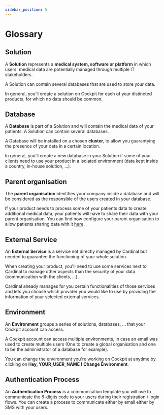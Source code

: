 ```yaml
---
sidebar_position: 5
---
```


# Glossary

## Solution
A **Solution** represents a **medical system, software or platform** in which users' medical data are potentially managed through multiple IT stakeholders. 

A Solution can contain several databases that are used to store your data. 

In general, you'll create a solution on Cockpit for each of your distincted products, for which no data should be common. 

## Database
A **Database** is part of a Solution and will contain the medical data of your patients. A Solution can contain several databases. 

A Database will be installed on a chosen **cluster**, to allow you guarantying the presence of your data in a certain location. 

In general, you'll create a new database in your Solution if some of your clients need to use your product in a isolated environment (data kept inside a country, in-house solution, ...). 

## Parent organisation
The **parent organisation** identifies your company inside a database and will be considered as the responsible of the users created in your database.

If your product needs to process some of your patients data to create additional medical data, your patients will have to share their data with your parent organisation. 
You can find how configure your parent organisation to allow patients sharing data with it [here](../ehr-lite-sdk/quick-start#optional-configure-your-parent-organization-to-allow-patients-to-share-data-with-it). 

## External Service
An **External Service** is a service not directly managed by Cardinal but needed to guarantee the functioning of your whole solution. 

When creating your product, you'll need to use some services next to Cardinal to manage other aspects than the security of your data (communication with the clients, ...). 

Cardinal already manages for you certain functionalities of those services and lets you choose which provider you would like to use by providing the information of your selected external services. 

## Environment
An **Environment** groups a series of solutions, databases, ... that your Cockpit account can access. 

A Cockpit account can access multiple environments, in case an email was used to create multiple users (One to create a global organisation and one to be the administrator of a database for example). 

You can change the environment you're working on Cockpit at anytime by clicking on **Hey, YOUR_USER_NAME !** **Change Environment**. 

## Authentication Process
An **Authentication Process** is a communication template you will use to communicate the 6-digits code to your users during their registration / login flows. You can create a process to communicate either by email either by SMS with your users. 
